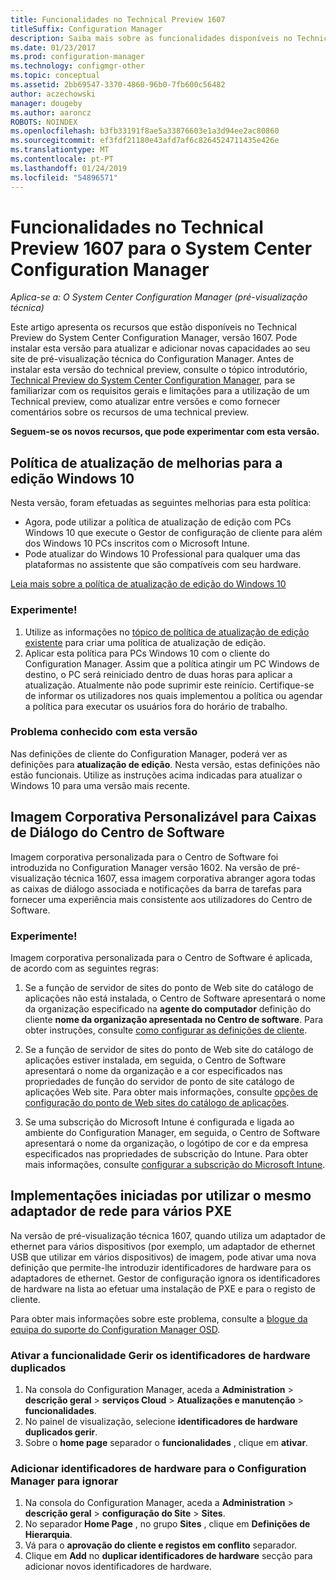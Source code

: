 ```yaml
---
title: Funcionalidades no Technical Preview 1607
titleSuffix: Configuration Manager
description: Saiba mais sobre as funcionalidades disponíveis no Technical Preview do System Center Configuration Manager, versão 1607.
ms.date: 01/23/2017
ms.prod: configuration-manager
ms.technology: configmgr-other
ms.topic: conceptual
ms.assetid: 2bb69547-3370-4860-96b0-7fb600c56482
author: aczechowski
manager: dougeby
ms.author: aaroncz
ROBOTS: NOINDEX
ms.openlocfilehash: b3fb33191f8ae5a33876603e1a3d94ee2ac80860
ms.sourcegitcommit: ef3fdf21180e43afd7af6c8264524711435e426e
ms.translationtype: MT
ms.contentlocale: pt-PT
ms.lasthandoff: 01/24/2019
ms.locfileid: "54896571"
---
```

# <a name="capabilities-in-technical-preview-1607-for-system-center-configuration-manager"></a>Funcionalidades no Technical Preview 1607 para o System Center Configuration Manager

*Aplica-se a: O System Center Configuration Manager (pré-visualização técnica)*

Este artigo apresenta os recursos que estão disponíveis no Technical Preview do System Center Configuration Manager, versão 1607. Pode instalar esta versão para atualizar e adicionar novas capacidades ao seu site de pré-visualização técnica do Configuration Manager.      Antes de instalar esta versão do technical preview, consulte o tópico introdutório, [Technical Preview do System Center Configuration Manager](../../core/get-started/technical-preview.md), para se familiarizar com os requisitos gerais e limitações para a utilização de um Technical preview, como atualizar entre versões e como fornecer comentários sobre os recursos de uma technical preview.    


**Seguem-se os novos recursos, que pode experimentar com esta versão.**  

## <a name="dmp_edition"></a>Política de atualização de melhorias para a edição Windows 10

Nesta versão, foram efetuadas as seguintes melhorias para esta política:

* Agora, pode utilizar a política de atualização de edição com PCs Windows 10 que execute o Gestor de configuração de cliente para além dos Windows 10 PCs inscritos com o Microsoft Intune.
* Pode atualizar do Windows 10 Professional para qualquer uma das plataformas no assistente que são compatíveis com seu hardware.

[Leia mais sobre a política de atualização de edição do Windows 10](/sccm/compliance/deploy-use/upgrade-windows-version)

### <a name="try-it-out"></a>Experimente!

1. Utilize as informações no [tópico de política de atualização de edição existente](/sccm/compliance/deploy-use/upgrade-windows-version) para criar uma política de atualização de edição.
2. Aplicar esta política para PCs Windows 10 com o cliente do Configuration Manager.
Assim que a política atingir um PC Windows de destino, o PC será reiniciado dentro de duas horas para aplicar a atualização. Atualmente não pode suprimir este reinício. Certifique-se de informar os utilizadores nos quais implementou a política ou agendar a política para executar os usuários fora do horário de trabalho.

### <a name="known-issue-with-this-release"></a>Problema conhecido com esta versão
Nas definições de cliente do Configuration Manager, poderá ver as definições para **atualização de edição**. Nesta versão, estas definições não estão funcionais. Utilize as instruções acima indicadas para atualizar o Windows 10 para uma versão mais recente.

## <a name="customizable-branding-for-software-center-dialogs"></a>Imagem Corporativa Personalizável para Caixas de Diálogo do Centro de Software

Imagem corporativa personalizada para o Centro de Software foi introduzida no Configuration Manager versão 1602. Na versão de pré-visualização técnica 1607, essa imagem corporativa abranger agora todas as caixas de diálogo associada e notificações da barra de tarefas para fornecer uma experiência mais consistente aos utilizadores do Centro de Software.

### <a name="try-it-out"></a>Experimente!

Imagem corporativa personalizada para o Centro de Software é aplicada, de acordo com as seguintes regras:

1. Se a função de servidor de sites do ponto de Web site do catálogo de aplicações não está instalada, o Centro de Software apresentará o nome da organização especificado na **agente do computador** definição do cliente **nome da organização apresentada no Centro de software**. Para obter instruções, consulte [como configurar as definições de cliente](../../core/clients/deploy/configure-client-settings.md).

2. Se a função de servidor de sites do ponto de Web site do catálogo de aplicações estiver instalada, em seguida, o Centro de Software apresentará o nome da organização e a cor especificados nas propriedades de função do servidor de ponto de site catálogo de aplicações Web site. Para obter mais informações, consulte [opções de configuração do ponto de Web sites do catálogo de aplicações](../../core/servers/deploy/configure/configuration-options-for-site-system-roles.md#BKMK_ApplicationCatalog_Website).

3. Se uma subscrição do Microsoft Intune é configurada e ligada ao ambiente do Configuration Manager, em seguida, o Centro de Software apresentará o nome da organização, o logótipo de cor e da empresa especificados nas propriedades de subscrição do Intune. Para obter mais informações, consulte [configurar a subscrição do Microsoft Intune](/mdm/deploy-use/configure-intune-subscription).

## <a name="use-the-same-network-adapter-for-multiple-pxe-initiated-deployments"></a>Implementações iniciadas por utilizar o mesmo adaptador de rede para vários PXE
Na versão de pré-visualização técnica 1607, quando utiliza um adaptador de ethernet para vários dispositivos (por exemplo, um adaptador de ethernet USB que utilizar em vários dispositivos) de imagem, pode ativar uma nova definição que permite-lhe introduzir identificadores de hardware para os adaptadores de ethernet. Gestor de configuração ignora os identificadores de hardware na lista ao efetuar uma instalação de PXE e para o registo de cliente.

Para obter mais informações sobre este problema, consulte a [blogue da equipa do suporte do Configuration Manager OSD](https://blogs.technet.microsoft.com/system_center_configuration_manager_operating_system_deployment_support_blog/2015/08/27/reusing-the-same-nic-for-multiple-pxe-initiated-deployments-in-system-center-configuration-manger-osd/).  

### <a name="enable-the-feature-to-manage-duplicate-hardware-identifiers"></a>Ativar a funcionalidade Gerir os identificadores de hardware duplicados  
1. Na consola do Configuration Manager, aceda a **Administration** > **descrição geral** > **serviços Cloud**  >  **Atualizações e manutenção** > **funcionalidades**.
2. No painel de visualização, selecione **identificadores de hardware duplicados gerir**.
3. Sobre o **home page** separador o **funcionalidades** , clique em **ativar**.

### <a name="add-hardware-identifiers-for-configuration-manager-to-ignore"></a>Adicionar identificadores de hardware para o Configuration Manager para ignorar  
1. Na consola do Configuration Manager, aceda a **Administration** > **descrição geral** > **configuração do Site**  >  **Sites**.
2. No separador **Home Page** , no grupo **Sites** , clique em **Definições de Hierarquia**.
3. Vá para o **aprovação do cliente e registos em conflito** separador.
4. Clique em **Add** no **duplicar identificadores de hardware** secção para adicionar novos identificadores de hardware.
